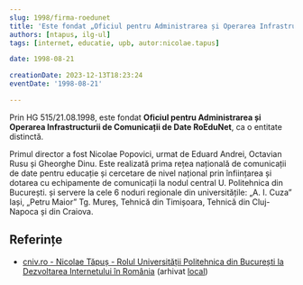 ```yaml
---
slug: 1998/firma-roedunet
title: 'Este fondat „Oficiul pentru Administrarea și Operarea Infrastructurii de Comunicații de Date RoEduNet”'
authors: [ntapus, ilg-ul]
tags: [internet, educatie, upb, autor:nicolae.tapus]

date: 1998-08-21

creationDate: 2023-12-13T18:23:24
eventDate: '1998-08-21'

---
```


Prin HG 515/21.08.1998, este fondat **Oficiul pentru Administrarea și Operarea Infrastructurii de Comunicații de Date RoEduNet**, ca o entitate distinctă.

<!-- truncate -->

Primul director a fost Nicolae Popovici, urmat de Eduard Andrei, Octavian Rusu și Gheorghe Dinu. Este realizată
prima rețea națională de comunicații de date pentru educație și cercetare de nivel național prin înființarea și dotarea cu echipamente de comunicații la nodul central U. Politehnica din București. și servere la cele 6 noduri regionale
din universitățile: „A. I. Cuza” Iași, „Petru Maior” Tg. Mureș, Tehnică din Timișoara, Tehnică din Cluj-Napoca și din Craiova.

## Referințe

- [cniv.ro - Nicolae Tăpuș - Rolul Universității Politehnica din București la Dezvoltarea Internetului în România](https://cniv.ro/documents/26/CNIV_Volum_Aniversar_2023_-_Versiune_Online_DPxioQg.pdf) (arhivat [local](https://cronica-it.github.io/arhiva/))
